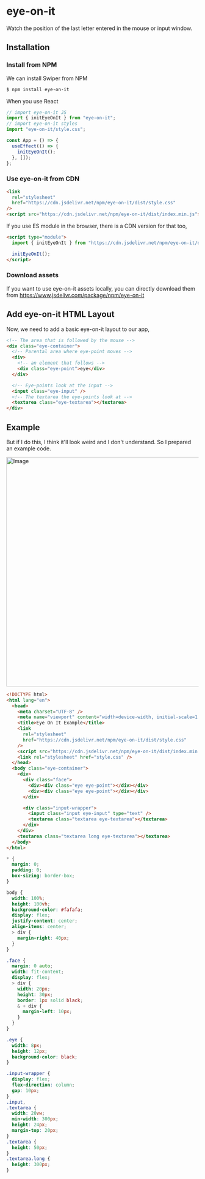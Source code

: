 # eye-on-it

Watch the position of the last letter entered in the mouse or input window.

## Installation

### Install from NPM

We can install Swiper from NPM

```bash
$ npm install eye-on-it
```

When you use React

```js
// import eye-on-it JS
import { initEyeOnIt } from "eye-on-it";
// import eye-on-it styles
import "eye-on-it/style.css";

const App = () => {
  useEffect(() => {
    initEyeOnIt();
  }, []);
};
```

### Use eye-on-it from CDN

```html
<link
  rel="stylesheet"
  href="https://cdn.jsdelivr.net/npm/eye-on-it/dist/style.css"
/>
<script src="https://cdn.jsdelivr.net/npm/eye-on-it/dist/index.min.js"></script>
```

If you use ES module in the browser, there is a CDN version for that too,

```html
<script type="module">
  import { initEyeOnIt } from "https://cdn.jsdelivr.net/npm/eye-on-it/dist/index.mjs";

  initEyeOnIt();
</script>
```

### Download assets

If you want to use eye-on-it assets locally, you can directly download them from https://www.jsdelivr.com/package/npm/eye-on-it

## Add eye-on-it HTML Layout

Now, we need to add a basic eye-on-it layout to our app,

```html
<!-- The area that is followed by the mouse -->
<div class="eye-container">
  <!-- Parental area where eye-point moves -->
  <div>
    <!-- an element that follows -->
    <div class="eye-point">eye</div>
  </div>

  <!-- Eye-points look at the input -->
  <input class="eye-input" />
  <!-- The textarea the eye-points look at -->
  <textarea class="eye-textarea"></textarea>
</div>
```

## Example

But if I do this, I think it'll look weird and I don't understand.
So I prepared an example code.

<img width="600" alt="Image" src="https://github.com/user-attachments/assets/82587113-a648-47ca-8385-23c1639c7b51" />

```html
<!DOCTYPE html>
<html lang="en">
  <head>
    <meta charset="UTF-8" />
    <meta name="viewport" content="width=device-width, initial-scale=1.0" />
    <title>Eye On It Example</title>
    <link
      rel="stylesheet"
      href="https://cdn.jsdelivr.net/npm/eye-on-it/dist/style.css"
    />
    <script src="https://cdn.jsdelivr.net/npm/eye-on-it/dist/index.min.js"></script>
    <link rel="stylesheet" href="style.css" />
  </head>
  <body class="eye-container">
    <div>
      <div class="face">
        <div><div class="eye eye-point"></div></div>
        <div><div class="eye eye-point"></div></div>
      </div>

      <div class="input-wrapper">
        <input class="input eye-input" type="text" />
        <textarea class="textarea eye-textarea"></textarea>
      </div>
    </div>
    <textarea class="textarea long eye-textarea"></textarea>
  </body>
</html>
```

```css
* {
  margin: 0;
  padding: 0;
  box-sizing: border-box;
}

body {
  width: 100%;
  height: 100vh;
  background-color: #fafafa;
  display: flex;
  justify-content: center;
  align-items: center;
  > div {
    margin-right: 40px;
  }
}

.face {
  margin: 0 auto;
  width: fit-content;
  display: flex;
  > div {
    width: 20px;
    height: 30px;
    border: 1px solid black;
    & + div {
      margin-left: 10px;
    }
  }
}

.eye {
  width: 8px;
  height: 12px;
  background-color: black;
}

.input-wrapper {
  display: flex;
  flex-direction: column;
  gap: 10px;
}
.input,
.textarea {
  width: 20vw;
  min-width: 300px;
  height: 24px;
  margin-top: 20px;
}
.textarea {
  height: 50px;
}
.textarea.long {
  height: 300px;
}
```
